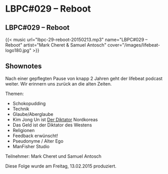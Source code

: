 # LBPC#029 – Reboot


## LBPC#029 – Reboot

{{< music url="lbpc-29-reboot-20150213.mp3" name="LBPC#029 – Reboot" artist="Mark Cheret & Samuel Antosch" cover="/images/lifebeat-logo180.jpg" >}}

## Shownotes

Nach einer gepflegten Pause von knapp 2 Jahren geht der lifebeat podcast weiter. Wir erinnern uns zurück an die alten Zeiten.

Themen:
- Schokopudding
- Technik
- Glaube/Aberglaube
- Kim Jong Un ist [Der Diktator](https://de.wikipedia.org/wiki/Der_Diktator) Nordkoreas
- Das Geld ist der Diktator des Westens
- Religionen
- Feedback erwünscht!
- Pseudonyme / Alter Ego
- ManFisher Studio 

Teilnehmer:
Mark Cheret und Samuel Antosch

Diese Folge wurde am Freitag, 13.02.2015 produziert.
